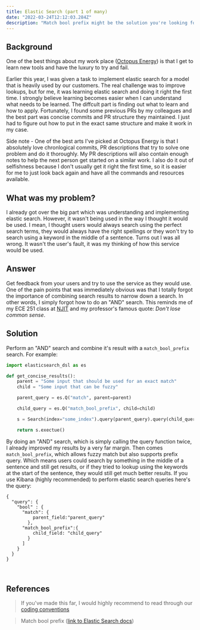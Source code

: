 ```yaml
---
title: Elastic Search (part 1 of many)
date: "2022-03-24T12:12:03.284Z"
description: "Match bool prefix might be the solution you're looking for."
---
```


## Background

One of the best things about my work place ([Octopus Energy](https://octopusenergy.com/)) is that I get to learn new tools and have the luxury to try and fail.

Earlier this year, I was given a task to implement elastic search for a model that is heavily used by our customers. The real challenge was to improve lookups, but for me, it was learning elastic search and doing it right the first time. I strongly believe learning becomes easier when I can understand what needs to be learned. The diffcult part is finding out what to learn and how to apply. Fortunately, I found some previous PRs by my colleagues and the best part was concise commits and PR structure they maintained. I just had to figure out how to put in the exact same structure and make it work in my case.

Side note - One of the best arts I've picked at Octopus Energy is that I absolutely love chronlogical commits, PR descriptions that try to solve one problem and do it thoroughly. My PR descriptions will also contain enough notes to help the next person get started on a similar work. I also do it out of selfishness because I don't usually get it right the first time, so it is easier for me to just look back again and have all the commands and resources available.

## What was my problem?

I already got over the big part which was understanding and implementing elastic search. However, it wasn't being used in the way I thought it would be used. I mean, I thought users would always search using the perfect search terms, they would always have the right spellings or they won't try to search using a keyword in the middle of a sentence. Turns out I was all wrong. It wasn't the user's fault, it was my thinking of how this service would be used.

## Answer

Get feedback from your users and try to use the service as they would use. One of the pain points that was immediately obvious was that I totally forgot the importance of combining search results to narrow down a search. In other words, I simply forgot how to do an "AND" search. This reminds me of my ECE 251 class at [NJIT](https://www.njit.edu/) and my professor's famous quote: _Don't lose common sense_.

## Solution

Perform an "AND" search and combine it's result with a `match_bool_prefix` search. For example:

```python
import elasticsearch_dsl as es

def get_concise_results():
    parent = "Some input that should be used for an exact match"
    child = "Some input that can be fuzzy"

    parent_query = es.Q("match", parent=parent)

    child_query = es.Q("match_bool_prefix", child=child)

    s = Search(index="some_index").query(parent_query).query(child_query)

    return s.exectue()
```

By doing an "AND" search, which is simply calling the query function twice, I already improved my results by a very far margin. Then comes `match_bool_prefix`, which allows fuzzy match but also supports prefix query. Which means users could search by something in the middle of a sentence and still get results, or if they tried to lookup using the keywords at the start of the sentence, they would still get much better results. If you use Kibana (highly recommended) to perform elastic search queries here's the query:

```
{
  "query": {
    "bool" : {
      "match": {
          parent_field:"parent_query"
        },
      "match_bool_prefix":{
          child_field: "child_query"
        }
      ]
    }
  }
}
```

</br>

## References

> If you've made this far, I would highly recommend to read through our [coding conventions](https://github.com/octoenergy/conventions/blob/master/git.md#pull-requests)

> Match bool prefix ([link to Elastic Search docs](https://www.elastic.co/guide/en/elasticsearch/reference/current/query-dsl-match-bool-prefix-query.html))
